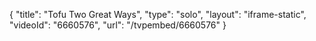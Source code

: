 {
    "title": "Tofu Two Great Ways",
    "type": "solo",
    "layout": "iframe-static",
    "videoId": "6660576",
    "url": "\/tvpembed\/6660576"
}